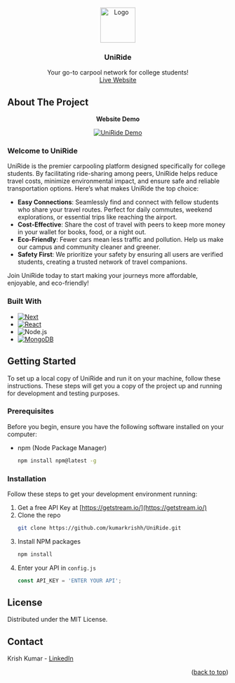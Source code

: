 
<a id="readme-top"></a>


<!-- PROJECT LOGO -->
<br />
<div align="center">
  <a href="https://github.com/othneildrew/Best-README-Template">
    <img src="public/assets/images/UniRidetwitterlogo.png" alt="Logo" width="80" height="80">
  </a>

  <h3 align="center">UniRide</h3>

  <p align="center">
    Your go-to carpool network for college students!
    <br />
    <a href="https://bruin-ride-wl7n-git-main-krishkumars-projects.vercel.app/" target="_blank">Live Website</a>
  </p>
</div>

## About The Project

<div align="center">
  <p><strong>Website Demo</strong></p>
  <a href="https://www.youtube.com/watch?v=7md8gnxUIRQ">
    <img src="https://cdn.loom.com/sessions/thumbnails/8caa0239a176493cb93e624587228080-with-play.gif" alt="UniRide Demo" style="max-width:300px;">
  </a>
</div>

### Welcome to **UniRide**
UniRide is the premier carpooling platform designed specifically for college students. By facilitating ride-sharing among peers, UniRide helps reduce travel costs, minimize environmental impact, and ensure safe and reliable transportation options. Here’s what makes UniRide the top choice:

- **Easy Connections**: Seamlessly find and connect with fellow students who share your travel routes. Perfect for daily commutes, weekend explorations, or essential trips like reaching the airport.
- **Cost-Effective**: Share the cost of travel with peers to keep more money in your wallet for books, food, or a night out.
- **Eco-Friendly**: Fewer cars mean less traffic and pollution. Help us make our campus and community cleaner and greener.
- **Safety First**: We prioritize your safety by ensuring all users are verified students, creating a trusted network of travel companions.

Join UniRide today to start making your journeys more affordable, enjoyable, and eco-friendly!

### Built With

* [![Next][Next.js]][Next-url]
* [![React][React.js]][React-url]
* ![Node.js](https://img.shields.io/badge/Node.js-43853d?style=for-the-badge&logo=node.js&logoColor=white)
* [![MongoDB]][MongoDB-url]


<!-- GETTING STARTED -->
## Getting Started

To set up a local copy of UniRide and run it on your machine, follow these instructions. These steps will get you a copy of the project up and running for development and testing purposes.

### Prerequisites

Before you begin, ensure you have the following software installed on your computer:

* npm (Node Package Manager)
  ```sh
  npm install npm@latest -g
  ```

### Installation

Follow these steps to get your development environment running:

1. Get a free API Key at [https://getstream.io/](https://getstream.io/)
2. Clone the repo
   ```sh
   git clone https://github.com/kumarkrishh/UniRide.git
   ```
3. Install NPM packages
   ```sh
   npm install
   ```
4. Enter your API in `config.js`
   ```js
   const API_KEY = 'ENTER YOUR API';
   ```








<!-- LICENSE -->
## License

Distributed under the MIT License.





<!-- CONTACT -->
## Contact

Krish Kumar - [LinkedIn](https://www.linkedin.com/in/krishkum/)

<p align="right">(<a href="#readme-top">back to top</a>)</p>





<!-- MARKDOWN LINKS & IMAGES -->
<!-- https://www.markdownguide.org/basic-syntax/#reference-style-links -->
[contributors-shield]: https://img.shields.io/github/contributors/othneildrew/Best-README-Template.svg?style=for-the-badge
[contributors-url]: https://github.com/othneildrew/Best-README-Template/graphs/contributors
[forks-shield]: https://img.shields.io/github/forks/othneildrew/Best-README-Template.svg?style=for-the-badge
[forks-url]: https://github.com/othneildrew/Best-README-Template/network/members
[stars-shield]: https://img.shields.io/github/stars/othneildrew/Best-README-Template.svg?style=for-the-badge
[stars-url]: https://github.com/othneildrew/Best-README-Template/stargazers
[issues-shield]: https://img.shields.io/github/issues/othneildrew/Best-README-Template.svg?style=for-the-badge
[issues-url]: https://github.com/othneildrew/Best-README-Template/issues
[license-shield]: https://img.shields.io/github/license/othneildrew/Best-README-Template.svg?style=for-the-badge
[license-url]: https://github.com/othneildrew/Best-README-Template/blob/master/LICENSE.txt
[linkedin-shield]: https://img.shields.io/badge/-LinkedIn-black.svg?style=for-the-badge&logo=linkedin&colorB=555
[linkedin-url]: https://linkedin.com/in/othneildrew
[product-screenshot]: /public/assets/images/githubscreenshot.png
[Next.js]: https://img.shields.io/badge/next.js-000000?style=for-the-badge&logo=nextdotjs&logoColor=white
[Next-url]: https://nextjs.org/
[React.js]: https://img.shields.io/badge/React-20232A?style=for-the-badge&logo=react&logoColor=61DAFB
[React-url]: https://reactjs.org/
[Vue.js]: https://img.shields.io/badge/Vue.js-35495E?style=for-the-badge&logo=vuedotjs&logoColor=4FC08D
[Vue-url]: https://vuejs.org/
[Angular.io]: https://img.shields.io/badge/Angular-DD0031?style=for-the-badge&logo=angular&logoColor=white
[Angular-url]: https://angular.io/
[Svelte.dev]: https://img.shields.io/badge/Svelte-4A4A55?style=for-the-badge&logo=svelte&logoColor=FF3E00
[Svelte-url]: https://svelte.dev/
[Laravel.com]: https://img.shields.io/badge/Laravel-FF2D20?style=for-the-badge&logo=laravel&logoColor=white
[Laravel-url]: https://laravel.com
[Bootstrap.com]: https://img.shields.io/badge/Bootstrap-563D7C?style=for-the-badge&logo=bootstrap&logoColor=white
[Bootstrap-url]: https://getbootstrap.com
[JQuery.com]: https://img.shields.io/badge/jQuery-0769AD?style=for-the-badge&logo=jquery&logoColor=white
[JQuery-url]: https://jquery.com 
[MongoDB]: https://img.shields.io/badge/MongoDB-4ea94b?style=for-the-badge&logo=mongodb&logoColor=white
[MongoDB-url]: https://www.mongodb.com/


